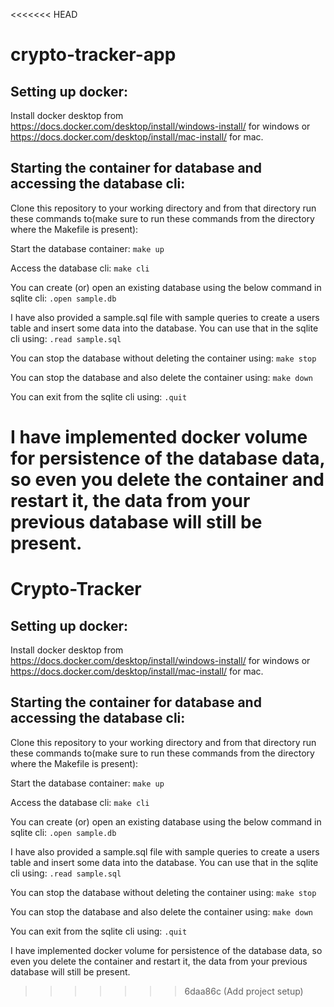 <<<<<<< HEAD
# crypto-tracker-app

## Setting up docker:
Install docker desktop from https://docs.docker.com/desktop/install/windows-install/ for windows or https://docs.docker.com/desktop/install/mac-install/ for mac.

## Starting the container for database and accessing the database cli:
Clone this repository to your working directory and from that directory run these commands to(make sure to run these commands from the directory where the Makefile is present):

Start the database container:
  ```make up```

Access the database cli:
  ```make cli```

You can create (or) open an existing database using the below command in sqlite cli:
  ```.open sample.db```

I have also provided a sample.sql file with sample queries to create a users table and insert some data into the database. You can use that in the sqlite cli using:
  ```.read sample.sql```

You can stop the database without deleting the container using:
  ```make stop```

You can stop the database and also delete the container using:
  ```make down```

You can exit from the sqlite cli using:
  ```.quit```

I have implemented docker volume for persistence of the database data, so even you delete the container and restart it, the data from your previous database will still be present.
=======
# Crypto-Tracker

## Setting up docker:
Install docker desktop from https://docs.docker.com/desktop/install/windows-install/ for windows or https://docs.docker.com/desktop/install/mac-install/ for mac.

## Starting the container for database and accessing the database cli:
Clone this repository to your working directory and from that directory run these commands to(make sure to run these commands from the directory where the Makefile is present):

Start the database container:
  ```make up```

Access the database cli:
  ```make cli```

You can create (or) open an existing database using the below command in sqlite cli:
  ```.open sample.db```

I have also provided a sample.sql file with sample queries to create a users table and insert some data into the database. You can use that in the sqlite cli using:
  ```.read sample.sql```

You can stop the database without deleting the container using:
  ```make stop```

You can stop the database and also delete the container using:
  ```make down```

You can exit from the sqlite cli using:
  ```.quit```

I have implemented docker volume for persistence of the database data, so even you delete the container and restart it, the data from your previous database will still be present.
>>>>>>> 6daa86c (Add project setup)
